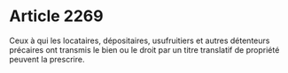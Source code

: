 # Article 2269

Ceux à qui les locataires, dépositaires, usufruitiers et autres détenteurs précaires ont transmis le bien ou le droit  par un titre translatif de propriété peuvent la prescrire.
